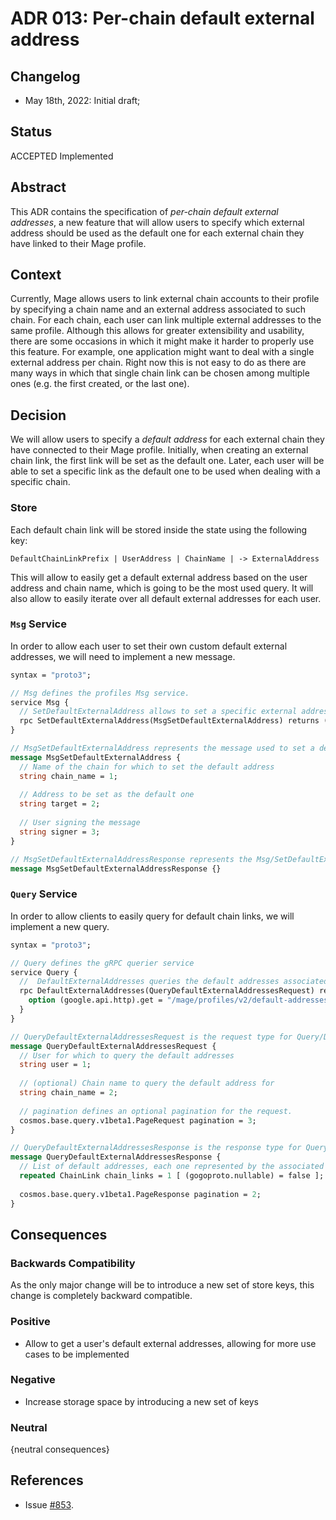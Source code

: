 # ADR 013: Per-chain default external address

## Changelog

- May 18th, 2022: Initial draft;

## Status

ACCEPTED Implemented

## Abstract

This ADR contains the specification of _per-chain default external addresses_, a new feature that will allow users to specify which external address should be used as the default one for each external chain they have linked to their Mage profile.

## Context

Currently, Mage allows users to link external chain accounts to their profile by specifying a chain name and an external address associated to such chain. For each chain, each user can link multiple external addresses to the same profile. Although this allows for greater extensibility and usability, there are some occasions in which it might make it harder to properly use this feature. For example, one application might want to deal with a single external address per chain. Right now this is not easy to do as there are many ways in which that single chain link can be chosen among multiple ones (e.g. the first created, or the last one). 

## Decision

We will allow users to specify a _default address_ for each external chain they have connected to their Mage profile. Initially, when creating an external chain link, the first link will be set as the default one. Later, each user will be able to set a specific link as the default one to be used when dealing with a specific chain.

### Store

Each default chain link will be stored inside the state using the following key:
```
DefaultChainLinkPrefix | UserAddress | ChainName | -> ExternalAddress 
```

This will allow to easily get a default external address based on the user address and chain name, which is going to be the most used query. It will also allow to easily iterate over all default external addresses for each user. 

### `Msg` Service
In order to allow each user to set their own custom default external addresses, we will need to implement a new message. 

```protobuf
syntax = "proto3";

// Msg defines the profiles Msg service.
service Msg {
  // SetDefaultExternalAddress allows to set a specific external address as the default one for a given chain
  rpc SetDefaultExternalAddress(MsgSetDefaultExternalAddress) returns (MsgSetDefaultExternalAddressResponse);
}

// MsgSetDefaultExternalAddress represents the message used to set a default address for a specific chain
message MsgSetDefaultExternalAddress {
  // Name of the chain for which to set the default address
  string chain_name = 1;
  
  // Address to be set as the default one
  string target = 2;
  
  // User signing the message
  string signer = 3;
}

// MsgSetDefaultExternalAddressResponse represents the Msg/SetDefaultExternalAddress response type
message MsgSetDefaultExternalAddressResponse {}
```

### `Query` Service
In order to allow clients to easily query for default chain links, we will implement a new query.

```protobuf
syntax = "proto3";

// Query defines the gRPC querier service
service Query {
  //  DefaultExternalAddresses queries the default addresses associated to the given user and (optionally) chain name
  rpc DefaultExternalAddresses(QueryDefaultExternalAddressesRequest) returns (QueryDefaultExternalAddressesResponse) {
    option (google.api.http).get = "/mage/profiles/v2/default-addresses";
  }
}

// QueryDefaultExternalAddressesRequest is the request type for Query/DefaultExternalAddresses RPC method
message QueryDefaultExternalAddressesRequest {
  // User for which to query the default addresses
  string user = 1;
  
  // (optional) Chain name to query the default address for
  string chain_name = 2;
  
  // pagination defines an optional pagination for the request.
  cosmos.base.query.v1beta1.PageRequest pagination = 3;
}

// QueryDefaultExternalAddressesResponse is the response type for Query/DefaultExternalAddresses RPC method
message QueryDefaultExternalAddressesResponse {
  // List of default addresses, each one represented by the associated chain link 
  repeated ChainLink chain_links = 1 [ (gogoproto.nullable) = false ];
  
  cosmos.base.query.v1beta1.PageResponse pagination = 2;
}
```

## Consequences

### Backwards Compatibility

As the only major change will be to introduce a new set of store keys, this change is completely backward compatible.

### Positive

- Allow to get a user's default external addresses, allowing for more use cases to be implemented

### Negative

- Increase storage space by introducing a new set of keys

### Neutral

{neutral consequences}

## References

- Issue [#853](https://github.com/warmage-sports/mage/issues/853).